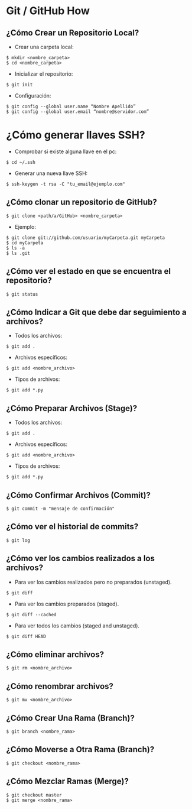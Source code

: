 Git / GitHub How
================

¿Cómo Crear un Repositorio Local?
---------------------------------

- Crear una carpeta local:

<!-- language: lang-bash -->
	
	$ mkdir <nombre_carpeta>
	$ cd <nombre_carpeta>

- Inicializar el repositorio:

<!-- language: lang-bash -->
	
	$ git init

- Configuración:

<!-- language: lang-bash -->

	$ git config --global user.name “Nombre Apellido”
	$ git config --global user.email “nombre@servidor.com”
¿Cómo generar llaves SSH?
=================================
- Comprobar si existe alguna llave en el pc:

<!-- language: lang-bash -->

	$ cd ~/.ssh

- Generar una nueva llave SSH:

<!-- language: lang-bash -->

	$ ssh-keygen -t rsa -C "tu_email@ejemplo.com"

¿Cómo clonar un repositorio de GitHub?
--------------------------------------

<!-- language: lang-bash -->

	$ git clone <path/a/GitHub> <nombre_carpeta>

- Ejemplo:

<!-- language: lang-bash -->

	$ git clone git://github.com/usuario/myCarpeta.git myCarpeta
	$ cd myCarpeta
	$ ls -a
	$ ls .git

¿Cómo ver el estado en que se encuentra el repositorio?
-------------------------------------------------------

<!-- language: lang-bash -->

	$ git status

¿Cómo Indicar a Git que debe dar seguimiento a archivos?
--------------------------------------------------------

- Todos los archivos:

<!-- language: lang-bash -->

	$ git add .

- Archivos específicos:

<!-- language: lang-bash -->

	$ git add <nombre_archivo>

- Tipos de archivos:

<!-- language: lang-bash -->

	$ git add *.py

¿Cómo Preparar Archivos (Stage)?
--------------------------------

- Todos los archivos:

<!-- language: lang-bash -->

	$ git add .

- Archivos específicos:

<!-- language: lang-bash -->

	$ git add <nombre_archivo>

- Tipos de archivos:

<!-- language: lang-bash -->

	$ git add *.py

¿Cómo Confirmar Archivos (Commit)?
----------------------------------

<!-- language: lang-bash -->

	$ git commit -m "mensaje de confirmación"

¿Cómo ver el historial de commits?
----------------------------------

<!-- language: lang-bash -->

	$ git log

¿Cómo ver los cambios realizados a los archivos?
------------------------------------------------

- Para ver los cambios realizados pero no preparados (unstaged).

<!-- language: lang-bash -->

	$ git diff

- Para ver los cambios preparados (staged).

<!-- language: lang-bash -->

	$ git diff --cached

- Para ver todos los cambios (staged and unstaged).

<!-- language: lang-bash -->

	$ git diff HEAD

¿Cómo eliminar archivos?
------------------------

<!-- language: lang-bash -->

	$ git rm <nombre_archivo>

¿Cómo renombrar archivos?
-------------------------

<!-- language: lang-bash -->

	$ git mv <nombre_archivo>

¿Cómo Crear Una Rama (Branch)?
------------------------------

<!-- language: lang-bash -->

	$ git branch <nombre_rama>

¿Cómo Moverse a Otra Rama (Branch)?
-----------------------------------

<!-- language: lang-bash -->

	$ git checkout <nombre_rama>

¿Cómo Mezclar Ramas (Merge)?
----------------------------

<!-- language: lang-bash -->

	$ git checkout master
	$ git merge <nombre_rama>





